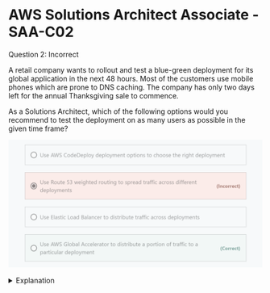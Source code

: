 # AWS Solutions Architect Associate - SAA-C02

</details>
Question 2: Incorrect

A retail company wants to rollout and test a blue-green deployment for its global application in the next 48 hours. Most of the customers use mobile phones which are prone to DNS caching. The company has only two days left for the annual Thanksgiving sale to commence.

As a Solutions Architect, which of the following options would you recommend to test the deployment on as many users as possible in the given time frame?

![](assets/{D75998E0-D74C-4255-8FDD-EA19167CA301}.png)

<details><summary>Explanation</summary>

Correct option:

Blue/green deployment is a technique for releasing applications by shifting traffic between two identical environments running different versions of the application: "Blue" is the currently running version and "green" the new version. This type of deployment allows you to test features in the green environment without impacting the currently running version of your application. When you’re satisfied that the green version is working properly, you can gradually reroute the traffic from the old blue environment to the new green environment. Blue/green deployments can mitigate common risks associated with deploying software, such as downtime and rollback capability.

Use AWS Global Accelerator to distribute a portion of traffic to a particular deployment - AWS Global Accelerator is a network layer service that directs traffic to optimal endpoints over the AWS global network, this improves the availability and performance of your internet applications. It provides two static anycast IP addresses that act as a fixed entry point to your application endpoints in a single or multiple AWS Regions, such as your Application Load Balancers, Network Load Balancers, Elastic IP addresses or Amazon EC2 instances, in a single or in multiple AWS regions.

AWS Global Accelerator uses endpoint weights to determine the proportion of traffic that is directed to endpoints in an endpoint group, and traffic dials to control the percentage of traffic that is directed to an endpoint group (an AWS region where your application is deployed).

While relying on the DNS service is a great option for blue/green deployments, it may not fit use-cases that require a fast and controlled transition of the traffic. Some client devices and internet resolvers cache DNS answers for long periods; this DNS feature improves the efficiency of the DNS service as it reduces the DNS traffic across the Internet, and serves as a resiliency technique by preventing authoritative name-server overloads. The downside of this in blue/green deployments is that you don’t know how long it will take before all of your users receive updated IP addresses when you update a record, change your routing preference or when there is an application failure.

With AWS Global Accelerator, you can shift traffic gradually or all at once between the blue and the green environment and vice-versa without being subject to DNS caching on client devices and internet resolvers, traffic dials and endpoint weights changes are effective within seconds.

Incorrect options:

Use Route 53 weighted routing to spread traffic across different deployments - Weighted routing lets you associate multiple resources with a single domain name (example.com) or subdomain name (acme.example.com) and choose how much traffic is routed to each resource. This can be useful for a variety of purposes, including load balancing and testing new versions of the software. As discussed earlier, DNS caching is a negative behavior for this use case and hence Route 53 is not a good option.

Use Elastic Load Balancer to distribute traffic across deployments - An ELB can distribute traffic across healthy instances. You can also use the ALB weighted target groups feature for blue/green deployments as it does not rely on the DNS service. In addition you don’t need to create new ALBs for the green environment. As the use-case refers to a global application, so this option cannot be used for a multi-Region solution which is needed for the given requirement.

Use AWS CodeDeploy deployment options to choose the right deployment - In CodeDeploy, a deployment is the process, and the components involved in the process, of installing content on one or more instances. This content can consist of code, web and configuration files, executables, packages, scripts, and so on. CodeDeploy deploys content that is stored in a source repository, according to the configuration rules you specify. Blue/Green deployment is one of the deployment types that CodeDeploy supports. Traffic distribution across instances, in real-time, is not a feature of CodeDeploy.

References:

https://aws.amazon.com/blogs/networking-and-content-delivery/using-aws-global-accelerator-to-achieve-blue-green-deployments

https://docs.aws.amazon.com/codedeploy/latest/userguide/deployments.html

https://docs.aws.amazon.com/Route53/latest/DeveloperGuide/routing-policy.html#routing-policy-weighted
</details>

